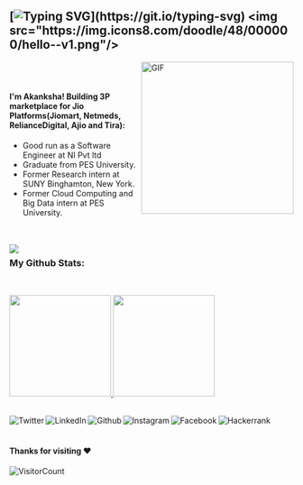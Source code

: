 ## [![Typing SVG](https://readme-typing-svg.herokuapp.com?color=2788B3&width=180&lines=Ello+there+mate!)](https://git.io/typing-svg) <img src="https://img.icons8.com/doodle/48/000000/hello--v1.png"/>

<img align="right" height="270px" alt="GIF" src="https://media.giphy.com/media/NgurY1o4z080Jfoyzw/giphy.gif" />
</br></br>

#### I'm Akanksha! Building 3P marketplace for Jio Platforms(Jiomart, Netmeds, RelianceDigital, Ajio and Tira):
- Good run as a Software Engineer at NI Pvt ltd
- Graduate from PES University.
- Former Research intern at SUNY Binghamton, New York.
- Former Cloud Computing and Big Data intern at PES University.

</br></br>
<span>
  <img align="left" src="https://img.icons8.com/clouds/70/000000/laptop.png" />
  ### My Github Stats:</br>
</span>

</br>
<p>
<a href="https://github.com/AkankshaSomayaji">
  <img height="180em" src = "https://github-readme-stats.vercel.app/api/top-langs/?username=AkankshaSomayaji&theme=buefy&layout=compact&title_color=ffffff&bg_color=151515&text_color=FFFEFE">
 <img height="180em" src="https://github-readme-stats.vercel.app/api?username=AkankshaSomayaji&&show_icons=true&title_color=ffffff&icon_color=ffdc40&text_color=ffffff&bg_color=151515">
</a>
</p>

</br>

 <a href="https://twitter.com/Akankshasomayji">
  <img align="left" alt="Twitter" src="https://img.icons8.com/doodle/48/000000/twitter--v1.png" />
</a>
<a href="https://www.linkedin.com/in/akanksha-somayaji-391986128/">
  <img align="left" alt="LinkedIn" src="https://img.icons8.com/doodle/48/4a90e2/linkedin--v2.png" />
</a>
<a href="https://github.com/AkankshaSomayaji">
  <img align="left" alt="Github" src="https://img.icons8.com/doodle/48/4a90e2/github.png" />
</a>
<a href="https://www.instagram.com/akankshasomayaji/">
  <img align="left" alt="Instagram" src="https://img.icons8.com/doodle/48/4a90e2/instagram-new.png" />
</a>
<a href="https://www.facebook.com/ganeshsomayaji.ganesh">
  <img align="left" alt="Facebook" src="https://img.icons8.com/doodle/48/4a90e2/facebook-new.png" />
</a>
<a href="https://www.hackerrank.com/Akankshasomayaji">
  <img align="left" alt="Hackerrank" src="https://img.icons8.com/windows/48/4a90e2/hackerrank.png" />
</a>
<br><br>

#### Thanks for visiting :heart:
![VisitorCount](https://profile-counter.glitch.me/AkankshaSomayaji/count.svg)

</span>
